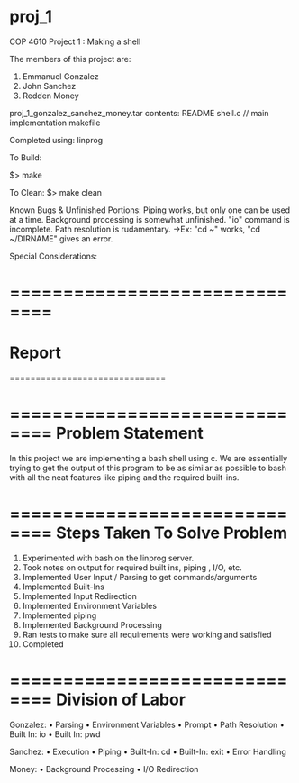 # proj_1

COP 4610 Project 1 : Making a shell

The members of this project are:
1) Emmanuel Gonzalez
2) John Sanchez
3) Redden Money

proj_1_gonzalez_sanchez_money.tar contents:
  README
  shell.c // main implementation
  makefile


Completed using: linprog

To Build:

$> make

To Clean:
$> make clean

Known Bugs & Unfinished Portions:
  Piping works, but only one can be used at a time.
  Background processing is somewhat unfinished.
  "io" command is incomplete.
  Path resolution is rudamentary.
    ->Ex: "cd ~" works, "cd ~/DIRNAME" gives an error.

Special Considerations:


==============================
==============================
Report
==============================
==============================



==============================
Problem Statement
==============================
In this project we are implementing a bash shell using c.  We are essentially
trying to get the output of this program to be as similar as possible to bash
with all the neat features like piping and the required built-ins.

==============================
Steps Taken To Solve Problem
==============================
1) Experimented with bash on the linprog server.
2) Took notes on output for required built ins, piping , I/O, etc.
3) Implemented User Input / Parsing to get commands/arguments
4) Implemented Built-Ins
5) Implemented Input Redirection
6) Implemented Environment Variables
7) Implemented piping
8) Implemented Background Processing
9) Ran tests to make sure all requirements were working and satisfied
10) Completed


==============================
Division of Labor
==============================

Gonzalez:
• Parsing
• Environment Variables
• Prompt
• Path Resolution
• Built In: io
• Built In: pwd

Sanchez:
• Execution
• Piping
• Built-In: cd
• Built-In: exit
• Error Handling

Money:
• Background Processing
• I/O Redirection

